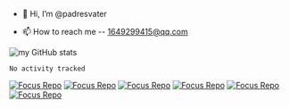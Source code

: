 - 👋 Hi, I’m @padresvater

- 📫 How to reach me -- 1649299415@qq.com


![my GitHub stats](https://github-readme-stats.vercel.app/api?username=padresvater)

<!--START_SECTION:waka-->

```text
No activity tracked
```

<!--END_SECTION:waka-->

[![Focus Repo](https://github-readme-stats.vercel.app/api/pin/?username=CUCCS&repo=2021-ns-public-padresvater&show_owner=true)](https://github.com/CUCCS/2021-ns-public-padresvater)
[![Focus Repo](https://github-readme-stats.vercel.app/api/pin/?username=CUCCS&repo=2021-linux-public-padresvater&show_owner=true)](https://github.com/CUCCS/2021-linux-public-padresvater)
[![Focus Repo](https://github-readme-stats.vercel.app/api/pin/?username=padresvater&repo=shell-examples&show_owner=true)](https://github.com/padresvater/shell-examples)
[![Focus Repo](https://github-readme-stats.vercel.app/api/pin/?username=padresvater&repo=Mobile-Internet-Security&show_owner=true)](https://github.com/padresvater/Mobile-Internet-Security)
[![Focus Repo](https://github-readme-stats.vercel.app/api/pin/?username=kal1x&repo=Practice-of-Digital-Content-Security&show_owner=true)](https://github.com/kal1x/Practice-of-Digital-Content-Security)
[![Focus Repo](https://github-readme-stats.vercel.app/api/pin/?username=Vir-Dominary&repo=2022-Cybersecurity-Practices&show_owner=true)](https://github.com/Vir-Dominary/2022-Cybersecurity-Practices)

<!---
padresvater/padresvater is a ✨ special ✨ repository because its `README.md` (this file) appears on your GitHub profile.
You can click the Preview link to take a look at your changes.
--->
